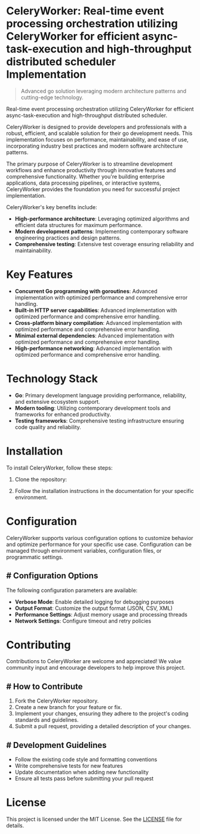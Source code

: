 <!-- fallback_CeleryWorker_20251015202357_26566 -->

# CeleryWorker: Real-time event processing orchestration utilizing CeleryWorker for efficient async-task-execution and high-throughput distributed scheduler Implementation
> Advanced go solution leveraging modern architecture patterns and cutting-edge technology.

Real-time event processing orchestration utilizing CeleryWorker for efficient async-task-execution and high-throughput distributed scheduler.

CeleryWorker is designed to provide developers and professionals with a robust, efficient, and scalable solution for their go development needs. This implementation focuses on performance, maintainability, and ease of use, incorporating industry best practices and modern software architecture patterns.

The primary purpose of CeleryWorker is to streamline development workflows and enhance productivity through innovative features and comprehensive functionality. Whether you're building enterprise applications, data processing pipelines, or interactive systems, CeleryWorker provides the foundation you need for successful project implementation.

CeleryWorker's key benefits include:

* **High-performance architecture**: Leveraging optimized algorithms and efficient data structures for maximum performance.
* **Modern development patterns**: Implementing contemporary software engineering practices and design patterns.
* **Comprehensive testing**: Extensive test coverage ensuring reliability and maintainability.

# Key Features

* **Concurrent Go programming with goroutines**: Advanced implementation with optimized performance and comprehensive error handling.
* **Built-in HTTP server capabilities**: Advanced implementation with optimized performance and comprehensive error handling.
* **Cross-platform binary compilation**: Advanced implementation with optimized performance and comprehensive error handling.
* **Minimal external dependencies**: Advanced implementation with optimized performance and comprehensive error handling.
* **High-performance networking**: Advanced implementation with optimized performance and comprehensive error handling.

# Technology Stack

* **Go**: Primary development language providing performance, reliability, and extensive ecosystem support.
* **Modern tooling**: Utilizing contemporary development tools and frameworks for enhanced productivity.
* **Testing frameworks**: Comprehensive testing infrastructure ensuring code quality and reliability.

# Installation

To install CeleryWorker, follow these steps:

1. Clone the repository:


2. Follow the installation instructions in the documentation for your specific environment.

# Configuration

CeleryWorker supports various configuration options to customize behavior and optimize performance for your specific use case. Configuration can be managed through environment variables, configuration files, or programmatic settings.

## # Configuration Options

The following configuration parameters are available:

* **Verbose Mode**: Enable detailed logging for debugging purposes
* **Output Format**: Customize the output format (JSON, CSV, XML)
* **Performance Settings**: Adjust memory usage and processing threads
* **Network Settings**: Configure timeout and retry policies

# Contributing

Contributions to CeleryWorker are welcome and appreciated! We value community input and encourage developers to help improve this project.

## # How to Contribute

1. Fork the CeleryWorker repository.
2. Create a new branch for your feature or fix.
3. Implement your changes, ensuring they adhere to the project's coding standards and guidelines.
4. Submit a pull request, providing a detailed description of your changes.

## # Development Guidelines

* Follow the existing code style and formatting conventions
* Write comprehensive tests for new features
* Update documentation when adding new functionality
* Ensure all tests pass before submitting your pull request

# License

This project is licensed under the MIT License. See the [LICENSE](https://github.com/lisaantal/CeleryWorker/blob/main/LICENSE) file for details.
